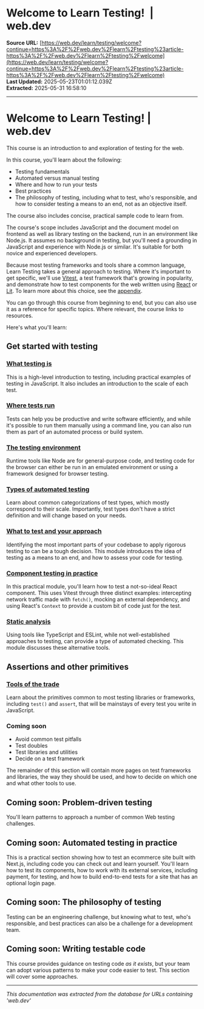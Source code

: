 # Welcome to Learn Testing!  |  web.dev

**Source URL:** [https://web.dev/learn/testing/welcome?continue=https%3A%2F%2Fweb.dev%2Flearn%2Ftesting%23article-https%3A%2F%2Fweb.dev%2Flearn%2Ftesting%2Fwelcome](https://web.dev/learn/testing/welcome?continue=https%3A%2F%2Fweb.dev%2Flearn%2Ftesting%23article-https%3A%2F%2Fweb.dev%2Flearn%2Ftesting%2Fwelcome)  
**Last Updated:** 2025-05-23T01:01:12.039Z  
**Extracted:** 2025-05-31 16:58:10

---

# Welcome to Learn Testing! | web.dev

This course is an introduction to and exploration of testing for the web.

In this course, you'll learn about the following:

*   Testing fundamentals
*   Automated versus manual testing
*   Where and how to run your tests
*   Best practices
*   The philosophy of testing, including what to test, who's responsible, and how to consider testing a means to an end, not as an objective itself.

The course also includes concise, practical sample code to learn from.

The course's scope includes JavaScript and the document model on frontend as well as library testing on the backend, run in an environment like Node.js. It assumes no background in testing, but you'll need a grounding in JavaScript and experience with Node.js or similar. It's suitable for both novice and experienced developers.

Because most testing frameworks and tools share a common language, Learn Testing takes a general approach to testing. Where it's important to get specific, we'll use [Vitest](https://vitest.dev/), a test framework that's growing in popularity, and demonstrate how to test components for the web written using [React](https://react.dev/) or [Lit](https://lit.dev/). To learn more about this choice, see the [appendix](https://web.dev/learn/testing/appendix).

You can go through this course from beginning to end, but you can also use it as a reference for specific topics. Where relevant, the course links to resources.

Here's what you'll learn:

## Get started with testing

### [What testing is](https://web.dev/learn/testing/get-started/what-testing-is)

This is a high-level introduction to testing, including practical examples of testing in JavaScript. It also includes an introduction to the scale of each test.

### [Where tests run](https://web.dev/learn/testing/get-started/where-tests-run)

Tests can help you be productive and write software efficiently, and while it's possible to run them manually using a command line, you can also run them as part of an automated process or build system.

### [The testing environment](https://web.dev/learn/testing/get-started/testing-environment)

Runtime tools like Node are for general-purpose code, and testing code for the browser can either be run in an emulated environment or using a framework designed for browser testing.

### [Types of automated testing](https://web.dev/learn/testing/get-started/test-types)

Learn about common categorizations of test types, which mostly correspond to their scale. Importantly, test types don't have a strict definition and will change based on your needs.

### [What to test and your approach](https://web.dev/learn/testing/get-started/what-to-test)

Identifying the most important parts of your codebase to apply rigorous testing to can be a tough decision. This module introduces the idea of testing as a means to an end, and how to assess your code for testing.

### [Component testing in practice](https://web.dev/learn/testing/get-started/component-testing)

In this practical module, you'll learn how to test a not-so-ideal React component. This uses Vitest through three distinct examples: intercepting network traffic made with `fetch()`, mocking an external dependency, and using React's `Context` to provide a custom bit of code just for the test.

### [Static analysis](https://web.dev/learn/testing/get-started/static-analysis)

Using tools like TypeScript and ESLint, while not well-established approaches to testing, can provide a type of automated checking. This module discusses these alternative tools.

## Assertions and other primitives

### [Tools of the trade](https://web.dev/learn/testing/assertions/tools)

Learn about the primitives common to most testing libraries or frameworks, including `test()` and `assert`, that will be mainstays of every test you write in JavaScript.

### Coming soon

*   Avoid common test pitfalls
*   Test doubles
*   Test libraries and utilities
*   Decide on a test framework

The remainder of this section will contain more pages on test frameworks and libraries, the way they should be used, and how to decide on which one and what other tools to use.

## Coming soon: Problem-driven testing

You'll learn patterns to approach a number of common Web testing challenges.

## Coming soon: Automated testing in practice

This is a practical section showing how to test an ecommerce site built with Next.js, including code you can check out and learn yourself. You'll learn how to test its components, how to work with its external services, including payment, for testing, and how to build end-to-end tests for a site that has an optional login page.

## Coming soon: The philosophy of testing

Testing can be an engineering challenge, but knowing what to test, who's responsible, and best practices can also be a challenge for a development team.

## Coming soon: Writing testable code

This course provides guidance on testing code _as it exists_, but your team can adopt various patterns to make your code easier to test. This section will cover some approaches.

---

*This documentation was extracted from the database for URLs containing 'web.dev'*
